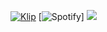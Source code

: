 [![Klip](https://github-readme-stats.vercel.app/api?username=klipisbad&show_icons=true&theme=tokyonight)](https://klip.lol)
[![Spotify](https://spotifyreadme-ecru.vercel.app/api/spotify)]
![](https://komarev.com/ghpvc/?username=klipisbad&color=blueviolet)
